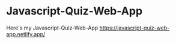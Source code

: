 # Javascript-Quiz-Web-App

Here's my Javascript-Quiz-Web-App
https://javascript-quiz-web-app.netlify.app/

